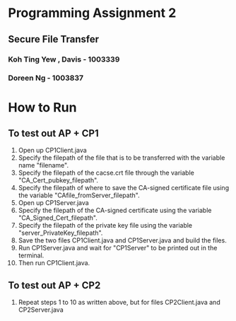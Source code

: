 # Programming Assignment 2

## Secure File Transfer

### Koh Ting Yew , Davis - 1003339

### Doreen Ng -  1003837



# How to Run

## To test out AP + CP1
1. Open up CP1Client.java
2. Specify the filepath of the file that is to be transferred with the variable name "filename".
3. Specify the filepath of the cacse.crt file through the variable "CA_Cert_pubkey_filepath".
4. Specify the filepath of where to save the CA-signed certificate file using the variable "CAfile_fromServer_filepath".
5. Open up CP1Server.java
6. Specify the filepath of the CA-signed certificate using the variable "CA_Signed_Cert_filepath".
7. Specify the filepath of the private key file using the variable "server_PrivateKey_filepath".
8. Save the two files CP1Client.java and CP1Server.java and build the files.
9. Run CP1Server.java and wait for "CP1Server" to be printed out in the terminal.
10. Then run CP1Client.java.

## To test out AP + CP2
1. Repeat steps 1 to 10 as written above, but for files CP2Client.java and CP2Server.java


